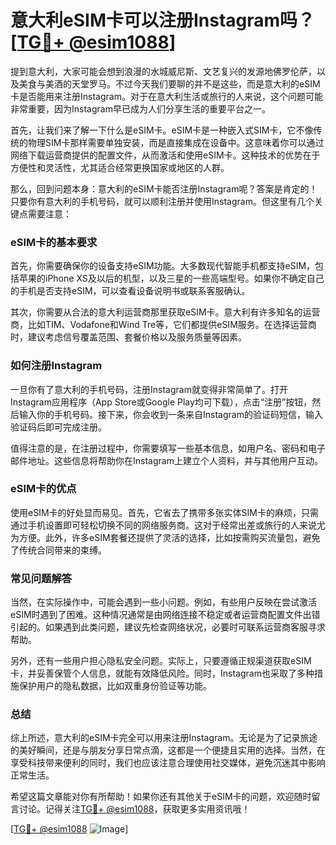 # 意大利eSIM卡可以注册Instagram吗？[[TG💪+ @esim1088](https://t.me/s/esim1088)]

提到意大利，大家可能会想到浪漫的水城威尼斯、文艺复兴的发源地佛罗伦萨，以及美食与美酒的天堂罗马。不过今天我们要聊的并不是这些，而是意大利的eSIM卡是否能用来注册Instagram。对于在意大利生活或旅行的人来说，这个问题可能非常重要，因为Instagram早已成为人们分享生活的重要平台之一。

首先，让我们来了解一下什么是eSIM卡。eSIM卡是一种嵌入式SIM卡，它不像传统的物理SIM卡那样需要单独安装，而是直接集成在设备中。这意味着你可以通过网络下载运营商提供的配置文件，从而激活和使用eSIM卡。这种技术的优势在于方便性和灵活性，尤其适合经常更换国家或地区的人群。

那么，回到问题本身：意大利的eSIM卡能否注册Instagram呢？答案是肯定的！只要你有意大利的手机号码，就可以顺利注册并使用Instagram。但这里有几个关键点需要注意：

### eSIM卡的基本要求

首先，你需要确保你的设备支持eSIM功能。大多数现代智能手机都支持eSIM，包括苹果的iPhone XS及以后的机型，以及三星的一些高端型号。如果你不确定自己的手机是否支持eSIM，可以查看设备说明书或联系客服确认。

其次，你需要从合法的意大利运营商那里获取eSIM卡。意大利有许多知名的运营商，比如TIM、Vodafone和Wind Tre等，它们都提供eSIM服务。在选择运营商时，建议考虑信号覆盖范围、套餐价格以及服务质量等因素。

### 如何注册Instagram

一旦你有了意大利的手机号码，注册Instagram就变得非常简单了。打开Instagram应用程序（App Store或Google Play均可下载），点击“注册”按钮，然后输入你的手机号码。接下来，你会收到一条来自Instagram的验证码短信，输入验证码后即可完成注册。

值得注意的是，在注册过程中，你需要填写一些基本信息，如用户名、密码和电子邮件地址。这些信息将帮助你在Instagram上建立个人资料，并与其他用户互动。

### eSIM卡的优点

使用eSIM卡的好处显而易见。首先，它省去了携带多张实体SIM卡的麻烦，只需通过手机设置即可轻松切换不同的网络服务商。这对于经常出差或旅行的人来说尤为方便。此外，许多eSIM套餐还提供了灵活的选择，比如按需购买流量包，避免了传统合同带来的束缚。

### 常见问题解答

当然，在实际操作中，可能会遇到一些小问题。例如，有些用户反映在尝试激活eSIM时遇到了困难。这种情况通常是由网络连接不稳定或者运营商配置文件出错引起的。如果遇到此类问题，建议先检查网络状况，必要时可联系运营商客服寻求帮助。

另外，还有一些用户担心隐私安全问题。实际上，只要遵循正规渠道获取eSIM卡，并妥善保管个人信息，就能有效降低风险。同时，Instagram也采取了多种措施保护用户的隐私数据，比如双重身份验证等功能。

### 总结

综上所述，意大利的eSIM卡完全可以用来注册Instagram。无论是为了记录旅途的美好瞬间，还是与朋友分享日常点滴，这都是一个便捷且实用的选择。当然，在享受科技带来便利的同时，我们也应该注意合理使用社交媒体，避免沉迷其中影响正常生活。

希望这篇文章能对你有所帮助！如果你还有其他关于eSIM卡的问题，欢迎随时留言讨论。记得关注[TG💪+ @esim1088](https://t.me/s/esim1088)，获取更多实用资讯哦！

[[TG💪+ @esim1088](https://t.me/s/esim1088) ![Image](https://i.postimg.cc/4NQfJmqS/Snipaste-2025-05-13-00-14-12.png)]